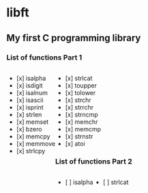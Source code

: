 # libft
## My first C programming library
### List of functions Part 1
<div style="display: flex; style="vertical-align: top;">
  <div>
    <ul>
        <li>[x] isalpha</li>
        <li>[x] isdigit </li>
        <li>[x] isalnum</li>
        <li>[x] isascii</li>
        <li>[x] isprint</li>
        <li>[x] strlen</li>
        <li>[x] memset</li>
        <li>[x] bzero</li>
        <li>[x] memcpy</li>
        <li>[x] memmove</li>
        <li>[x] strlcpy</li>
      </ul>
  </div> 
  <div>
      <ul>
        <li>[x] strlcat</li>
        <li>[x] toupper</li>
        <li>[x] tolower</li>
        <li>[x] strchr</li>
        <li>[x] strrchr</li>
        <li>[x] strncmp</li>
        <li>[x] memchr</li>
        <li>[x] memcmp</li>
        <li>[x] strnstr</li>
        <li>[x] atoi</li>
      </ul>
  <div>
<div>

### List of functions Part 2

<div style="display: flex;flex-direction: row;">
  <div>
    <ul>
        <li>[ ] isalpha</li>
      </ul>
  </div> 
  <div>
      <ul>
        <li>[ ] strlcat</li>
      </ul>
  <div>
<div>
